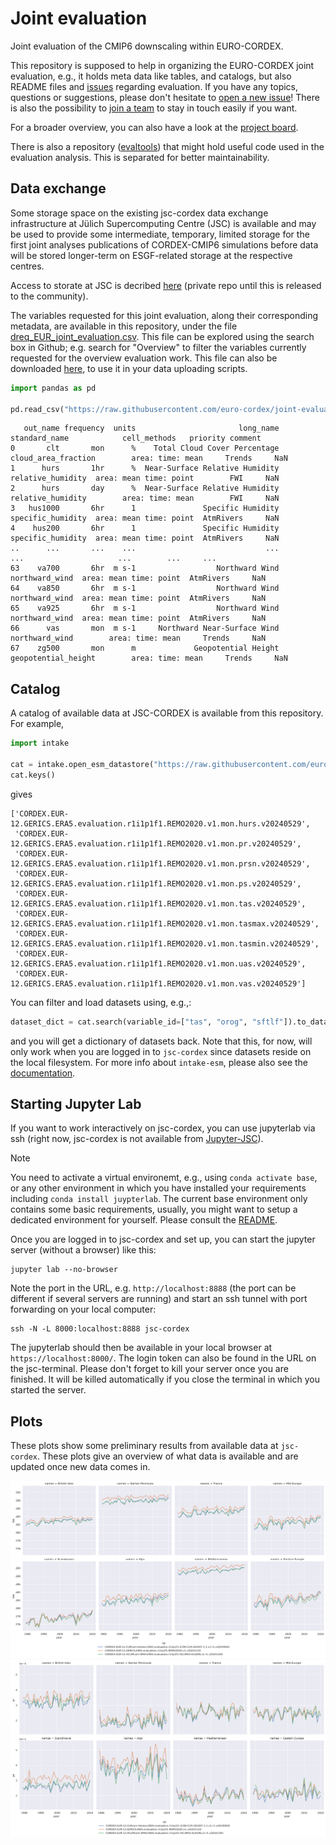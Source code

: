 # Joint evaluation
Joint evaluation of the CMIP6 downscaling within EURO-CORDEX.

This repository is supposed to help in organizing the EURO-CORDEX joint evaluation, e.g., it holds meta data like tables, and catalogs, but also README files and [issues](https://github.com/euro-cordex/joint-evaluation/issues) regarding evaluation. If you have any topics, questions or suggestions, please don't hesitate to [open a new issue](https://github.com/euro-cordex/joint-evaluation/issues/new)! There is also the possibility to [join a team](https://github.com/orgs/euro-cordex/teams) to stay in touch easily if you want.

For a broader overview, you can also have a look at the [project board](https://github.com/orgs/euro-cordex/projects/5).

There is also a repository ([evaltools](https://github.com/euro-cordex/evaltools)) that might hold useful code used in the evaluation analysis. This is separated for better maintainability.

## Data exchange
Some storage space on the existing jsc-cordex data exchange infrastructure at Jülich Supercomputing Centre (JSC) is available and may be used to provide some intermediate, temporary, limited storage for the first joint analyses publications of CORDEX-CMIP6 simulations before data will be stored longer-term on ESGF-related storage at the respective centres.

Access to storate at JSC is decribed [here](https://github.com/euro-cordex/jsc-cordex) (private repo until this is released to the community).

The variables requested for this joint evaluation, along their corresponding metadata, are available in this repository, under the file [dreq_EUR_joint_evaluation.csv](./dreq_EUR_joint_evaluation.csv). This file can be explored using the search box in Github; e.g. search for "Overview" to filter the variables currently requested for the overview evaluation work. This file can also be downloaded [here](https://raw.githubusercontent.com/euro-cordex/joint-evaluation/refs/heads/main/dreq_EUR_joint_evaluation.csv), to use it in your data uploading scripts.

```python
import pandas as pd

pd.read_csv("https://raw.githubusercontent.com/euro-cordex/joint-evaluation/refs/heads/main/dreq_EUR_joint_evaluation.csv")
```
```
   out_name frequency  units                       long_name        standard_name            cell_methods   priority comment
0       clt       mon      %    Total Cloud Cover Percentage  cloud_area_fraction        area: time: mean     Trends     NaN
1      hurs       1hr      %  Near-Surface Relative Humidity    relative_humidity  area: mean time: point        FWI     NaN
2      hurs       day      %  Near-Surface Relative Humidity    relative_humidity        area: time: mean        FWI     NaN
3   hus1000       6hr      1               Specific Humidity    specific_humidity  area: mean time: point  AtmRivers     NaN
4    hus200       6hr      1               Specific Humidity    specific_humidity  area: mean time: point  AtmRivers     NaN
..      ...       ...    ...                             ...                  ...                     ...        ...     ...
63    va700       6hr  m s-1                  Northward Wind       northward_wind  area: mean time: point  AtmRivers     NaN
64    va850       6hr  m s-1                  Northward Wind       northward_wind  area: mean time: point  AtmRivers     NaN
65    va925       6hr  m s-1                  Northward Wind       northward_wind  area: mean time: point  AtmRivers     NaN
66      vas       mon  m s-1     Northward Near-Surface Wind       northward_wind        area: time: mean     Trends     NaN
67    zg500       mon      m             Geopotential Height  geopotential_height        area: time: mean     Trends     NaN
```

## Catalog
A catalog of available data at JSC-CORDEX is available from this repository. For example,
```python
import intake

cat = intake.open_esm_datastore("https://raw.githubusercontent.com/euro-cordex/joint-evaluation/refs/heads/main/CORDEX-CMIP6.json")
cat.keys()
```
gives
```
['CORDEX.EUR-12.GERICS.ERA5.evaluation.r1i1p1f1.REMO2020.v1.mon.hurs.v20240529',
 'CORDEX.EUR-12.GERICS.ERA5.evaluation.r1i1p1f1.REMO2020.v1.mon.pr.v20240529',
 'CORDEX.EUR-12.GERICS.ERA5.evaluation.r1i1p1f1.REMO2020.v1.mon.prsn.v20240529',
 'CORDEX.EUR-12.GERICS.ERA5.evaluation.r1i1p1f1.REMO2020.v1.mon.ps.v20240529',
 'CORDEX.EUR-12.GERICS.ERA5.evaluation.r1i1p1f1.REMO2020.v1.mon.tas.v20240529',
 'CORDEX.EUR-12.GERICS.ERA5.evaluation.r1i1p1f1.REMO2020.v1.mon.tasmax.v20240529',
 'CORDEX.EUR-12.GERICS.ERA5.evaluation.r1i1p1f1.REMO2020.v1.mon.tasmin.v20240529',
 'CORDEX.EUR-12.GERICS.ERA5.evaluation.r1i1p1f1.REMO2020.v1.mon.uas.v20240529',
 'CORDEX.EUR-12.GERICS.ERA5.evaluation.r1i1p1f1.REMO2020.v1.mon.vas.v20240529']
```
You can filter and load datasets using, e.g.,:
```python
dataset_dict = cat.search(variable_id=["tas", "orog", "sftlf"]).to_dataset_dict()
```
and you will get a dictionary of datasets back. Note that this, for now, will only work when you are logged in to `jsc-cordex` since datasets reside on the local filesystem. For more info about `intake-esm`, please also see the [documentation](https://intake-esm.readthedocs.io/en/stable/how-to/understand-keys-and-how-to-change-them.html).

## Starting Jupyter Lab

If you want to work interactively on jsc-cordex, you can use jupyterlab via ssh (right now, jsc-cordex is not available from [Jupyter-JSC](https://jupyter.jsc.fz-juelich.de)).
> [!NOTE]
> You need to activate a virtual environemt, e.g., using `conda activate base`, or any other environment in which you have installed your requirements including `conda install juypterlab`. The current base environment only contains some basic requirements, usually, you might want to setup a dedicated environment for yourself. Please consult the [README](https://github.com/euro-cordex/jsc-cordex?tab=readme-ov-file#conda).

Once you are logged in to jsc-cordex and set up, you can start the jupyter server (without a browser) like this:
```
jupyter lab --no-browser
```
Note the port in the URL, e.g. `http://localhost:8888` (the port can be different if several servers are running) and start an ssh tunnel with port forwarding on your local computer:
```
ssh -N -L 8000:localhost:8888 jsc-cordex
```
The jupyterlab should then be available in your local browser at `https://localhost:8000/`. The login token can also be found in the URL on the jsc-terminal. Please don't forget to kill your server once you are finished. It will be killed automatically if you close the terminal in which you started the server.

## Plots

These plots show some preliminary results from available data at `jsc-cordex`. These plots give an overview of what data is available and are updated once new data comes in.

![alt text](plots/prudence-timeseries-tas.png)
![alt text](plots/prudence-timeseries-pr.png)
